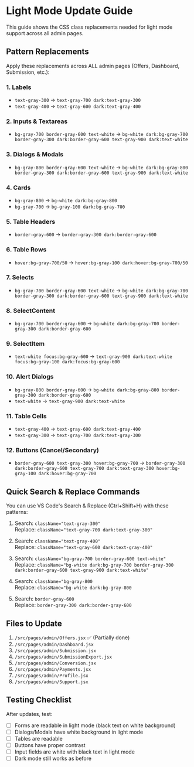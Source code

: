 # Light Mode Update Guide

This guide shows the CSS class replacements needed for light mode support across all admin pages.

## Pattern Replacements

Apply these replacements across ALL admin pages (Offers, Dashboard, Submission, etc.):

### 1. Labels
- `text-gray-300` → `text-gray-700 dark:text-gray-300`
- `text-gray-400` → `text-gray-600 dark:text-gray-400`

### 2. Inputs & Textareas
- `bg-gray-700 border-gray-600 text-white` → `bg-white dark:bg-gray-700 border-gray-300 dark:border-gray-600 text-gray-900 dark:text-white`

### 3. Dialogs & Modals
- `bg-gray-800 border-gray-600 text-white` → `bg-white dark:bg-gray-800 border-gray-300 dark:border-gray-600 text-gray-900 dark:text-white`

### 4. Cards
- `bg-gray-800` → `bg-white dark:bg-gray-800`
- `bg-gray-700` → `bg-gray-100 dark:bg-gray-700`

### 5. Table Headers
- `border-gray-600` → `border-gray-300 dark:border-gray-600`

### 6. Table Rows
- `hover:bg-gray-700/50` → `hover:bg-gray-100 dark:hover:bg-gray-700/50`

### 7. Selects
- `bg-gray-700 border-gray-600 text-white` → `bg-white dark:bg-gray-700 border-gray-300 dark:border-gray-600 text-gray-900 dark:text-white`

### 8. SelectContent
- `bg-gray-700 border-gray-600` → `bg-white dark:bg-gray-700 border-gray-300 dark:border-gray-600`

### 9. SelectItem
- `text-white focus:bg-gray-600` → `text-gray-900 dark:text-white focus:bg-gray-100 dark:focus:bg-gray-600`

### 10. Alert Dialogs
- `bg-gray-800 border-gray-600` → `bg-white dark:bg-gray-800 border-gray-300 dark:border-gray-600`
- `text-white` → `text-gray-900 dark:text-white`

### 11. Table Cells
- `text-gray-400` → `text-gray-600 dark:text-gray-400`
- `text-gray-300` → `text-gray-700 dark:text-gray-300`

### 12. Buttons (Cancel/Secondary)
- `border-gray-600 text-gray-300 hover:bg-gray-700` → `border-gray-300 dark:border-gray-600 text-gray-700 dark:text-gray-300 hover:bg-gray-100 dark:hover:bg-gray-700`

## Quick Search & Replace Commands

You can use VS Code's Search & Replace (Ctrl+Shift+H) with these patterns:

1. Search: `className="text-gray-300"`  
   Replace: `className="text-gray-700 dark:text-gray-300"`

2. Search: `className="text-gray-400"`  
   Replace: `className="text-gray-600 dark:text-gray-400"`

3. Search: `className="bg-gray-700 border-gray-600 text-white"`  
   Replace: `className="bg-white dark:bg-gray-700 border-gray-300 dark:border-gray-600 text-gray-900 dark:text-white"`

4. Search: `className="bg-gray-800`  
   Replace: `className="bg-white dark:bg-gray-800`

5. Search: `border-gray-600`  
   Replace: `border-gray-300 dark:border-gray-600`

## Files to Update

1. `/src/pages/admin/Offers.jsx` ✅ (Partially done)
2. `/src/pages/admin/Dashboard.jsx`
3. `/src/pages/admin/Submission.jsx`
4. `/src/pages/admin/SubmissionExport.jsx`
5. `/src/pages/admin/Conversion.jsx`
6. `/src/pages/admin/Payments.jsx`
7. `/src/pages/admin/Profile.jsx`
8. `/src/pages/admin/Support.jsx`

## Testing Checklist

After updates, test:
- [ ] Forms are readable in light mode (black text on white background)
- [ ] Dialogs/Modals have white background in light mode
- [ ] Tables are readable
- [ ] Buttons have proper contrast
- [ ] Input fields are white with black text in light mode
- [ ] Dark mode still works as before
